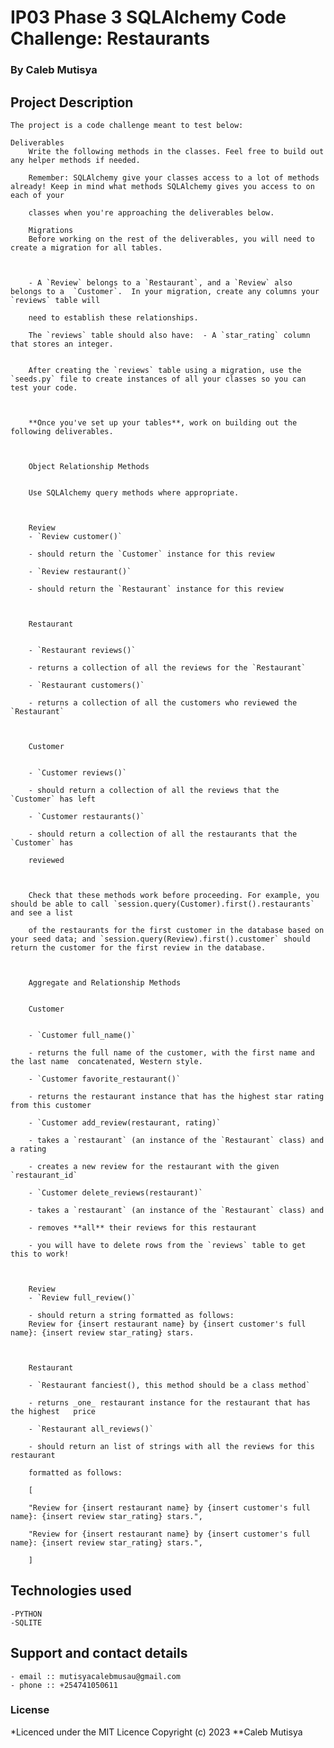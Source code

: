 # IP03 Phase 3 SQLAlchemy Code Challenge: Restaurants
### **By Caleb Mutisya**
## Project Description
    The project is a code challenge meant to test below:

    Deliverables
        Write the following methods in the classes. Feel free to build out any helper methods if needed.

        Remember: SQLAlchemy give your classes access to a lot of methods already! Keep in mind what methods SQLAlchemy gives you access to on each of your

        classes when you're approaching the deliverables below.

        Migrations
        Before working on the rest of the deliverables, you will need to create a migration for all tables.

        

        - A `Review` belongs to a `Restaurant`, and a `Review` also belongs to a  `Customer`.  In your migration, create any columns your `reviews` table will

        need to establish these relationships.

        The `reviews` table should also have:  - A `star_rating` column that stores an integer.
        

        After creating the `reviews` table using a migration, use the `seeds.py` file to create instances of all your classes so you can test your code.

        

        **Once you've set up your tables**, work on building out the following deliverables.

        

        Object Relationship Methods
        

        Use SQLAlchemy query methods where appropriate.

        

        Review
        - `Review customer()`

        - should return the `Customer` instance for this review

        - `Review restaurant()`

        - should return the `Restaurant` instance for this review

        

        Restaurant
        

        - `Restaurant reviews()`

        - returns a collection of all the reviews for the `Restaurant`

        - `Restaurant customers()`

        - returns a collection of all the customers who reviewed the `Restaurant`

        

        Customer
        

        - `Customer reviews()`

        - should return a collection of all the reviews that the `Customer` has left

        - `Customer restaurants()`

        - should return a collection of all the restaurants that the `Customer` has

        reviewed

        

        Check that these methods work before proceeding. For example, you should be able to call `session.query(Customer).first().restaurants` and see a list

        of the restaurants for the first customer in the database based on your seed data; and `session.query(Review).first().customer` should return the customer for the first review in the database.

        

        Aggregate and Relationship Methods
        

        Customer
        

        - `Customer full_name()`

        - returns the full name of the customer, with the first name and the last name  concatenated, Western style.

        - `Customer favorite_restaurant()`

        - returns the restaurant instance that has the highest star rating from this customer

        - `Customer add_review(restaurant, rating)`

        - takes a `restaurant` (an instance of the `Restaurant` class) and a rating

        - creates a new review for the restaurant with the given `restaurant_id`

        - `Customer delete_reviews(restaurant)`

        - takes a `restaurant` (an instance of the `Restaurant` class) and

        - removes **all** their reviews for this restaurant

        - you will have to delete rows from the `reviews` table to get this to work!

        

        Review
        - `Review full_review()`

        - should return a string formatted as follows:
        Review for {insert restaurant name} by {insert customer's full name}: {insert review star_rating} stars.

        

        Restaurant

        - `Restaurant fanciest(), this method should be a class method`

        - returns _one_ restaurant instance for the restaurant that has the highest   price

        - `Restaurant all_reviews()`

        - should return an list of strings with all the reviews for this restaurant

        formatted as follows:

        [

        "Review for {insert restaurant name} by {insert customer's full name}: {insert review star_rating} stars.",

        "Review for {insert restaurant name} by {insert customer's full name}: {insert review star_rating} stars.",

        ]

## Technologies used
    -PYTHON
    -SQLITE

## Support and contact details
    - email :: mutisyacalebmusau@gmail.com
    - phone :: +254741050611

### License
*Licenced under the MIT Licence
Copyright (c) 2023 **Caleb Mutisya